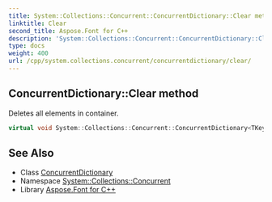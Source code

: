 ```yaml
---
title: System::Collections::Concurrent::ConcurrentDictionary::Clear method
linktitle: Clear
second_title: Aspose.Font for C++
description: 'System::Collections::Concurrent::ConcurrentDictionary::Clear method. Deletes all elements in container in C++.'
type: docs
weight: 400
url: /cpp/system.collections.concurrent/concurrentdictionary/clear/
---
```

## ConcurrentDictionary::Clear method


Deletes all elements in container.

```cpp
virtual void System::Collections::Concurrent::ConcurrentDictionary<TKey, TValue>::Clear() override
```

## See Also

* Class [ConcurrentDictionary](../)
* Namespace [System::Collections::Concurrent](../../)
* Library [Aspose.Font for C++](../../../)
